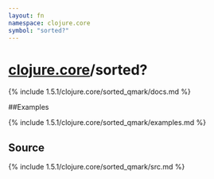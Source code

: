 ```yaml
---
layout: fn
namespace: clojure.core
symbol: "sorted?"
---
```


# [clojure.core](../)/sorted?

{% include 1.5.1/clojure.core/sorted_qmark/docs.md %}

##Examples

{% include 1.5.1/clojure.core/sorted_qmark/examples.md %}
## Source
{% include 1.5.1/clojure.core/sorted_qmark/src.md %}

